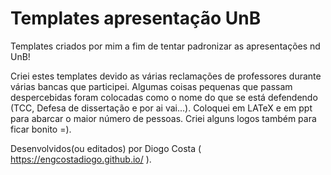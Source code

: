 # Templates apresentação UnB
Templates criados por mim a fim de tentar padronizar as apresentações nd UnB!

Criei estes templates devido as várias reclamações de professores durante várias bancas que participei.
Algumas coisas pequenas que passam despercebidas foram colocadas como o nome do que se está defendendo (TCC, Defesa de dissertação e por ai vai...).
Coloquei em LATeX e em ppt para abarcar o maior número de pessoas. Criei alguns logos também para ficar bonito =).

Desenvolvidos(ou editados) por Diogo Costa ( https://engcostadiogo.github.io/ ).
